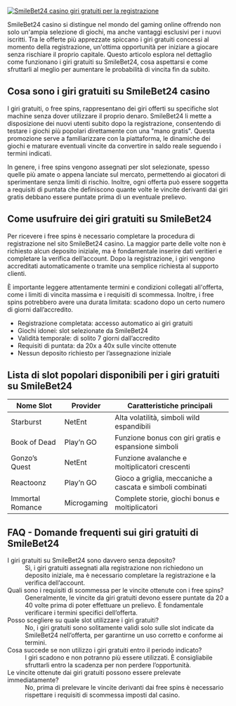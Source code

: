 [![SmileBet24 casino giri gratuiti per la registrazione](https://123-caf.pages.dev/gitsignup.png)](https://vrmoo.ru/Bt82HjjY)

<p>SmileBet24 casino si distingue nel mondo del gaming online offrendo non solo un'ampia selezione di giochi, ma anche vantaggi esclusivi per i nuovi iscritti. Tra le offerte più apprezzate spiccano i giri gratuiti concessi al momento della registrazione, un'ottima opportunità per iniziare a giocare senza rischiare il proprio capitale. Questo articolo esplora nel dettaglio come funzionano i giri gratuiti su SmileBet24, cosa aspettarsi e come sfruttarli al meglio per aumentare le probabilità di vincita fin da subito.</p>  <h2>Cosa sono i giri gratuiti su SmileBet24 casino</h2> <p>I giri gratuiti, o free spins, rappresentano dei giri offerti su specifiche slot machine senza dover utilizzare il proprio denaro. SmileBet24 li mette a disposizione dei nuovi utenti subito dopo la registrazione, consentendo di testare i giochi più popolari direttamente con una "mano gratis". Questa promozione serve a familiarizzare con la piattaforma, le dinamiche dei giochi e maturare eventuali vincite da convertire in saldo reale seguendo i termini indicati.</p>  <p>In genere, i free spins vengono assegnati per slot selezionate, spesso quelle più amate o appena lanciate sul mercato, permettendo ai giocatori di sperimentare senza limiti di rischio. Inoltre, ogni offerta può essere soggetta a requisiti di puntata che definiscono quante volte le vincite derivanti dai giri gratis debbano essere puntate prima di un eventuale prelievo.</p>  <h2>Come usufruire dei giri gratuiti su SmileBet24</h2> <p>Per ricevere i free spins è necessario completare la procedura di registrazione nel sito SmileBet24 casino. La maggior parte delle volte non è richiesto alcun deposito iniziale, ma è fondamentale inserire dati veritieri e completare la verifica dell’account. Dopo la registrazione, i giri vengono accreditati automaticamente o tramite una semplice richiesta al supporto clienti.</p>  <p>È importante leggere attentamente termini e condizioni collegati all'offerta, come i limiti di vincita massima e i requisiti di scommessa. Inoltre, i free spins potrebbero avere una durata limitata: scadono dopo un certo numero di giorni dall’accredito.</p>  <ul>   <li>Registrazione completata: accesso automatico ai giri gratuiti</li>   <li>Giochi idonei: slot selezionate da SmileBet24</li>   <li>Validità temporale: di solito 7 giorni dall’accredito</li>   <li>Requisiti di puntata: da 20x a 40x sulle vincite ottenute</li>   <li>Nessun deposito richiesto per l’assegnazione iniziale</li> </ul>  <h2>Lista di slot popolari disponibili per i giri gratuiti su SmileBet24</h2> <table>   <thead>     <tr>       <th>Nome Slot</th>       <th>Provider</th>       <th>Caratteristiche principali</th>     </tr>   </thead>   <tbody>     <tr>       <td>Starburst</td>       <td>NetEnt</td>       <td>Alta volatilità, simboli wild espandibili</td>     </tr>     <tr>       <td>Book of Dead</td>       <td>Play’n GO</td>       <td>Funzione bonus con giri gratis e espansione simboli</td>     </tr>     <tr>       <td>Gonzo’s Quest</td>       <td>NetEnt</td>       <td>Funzione avalanche e moltiplicatori crescenti</td>     </tr>     <tr>       <td>Reactoonz</td>       <td>Play’n GO</td>       <td>Gioco a griglia, meccaniche a cascata e simboli combinati</td>     </tr>     <tr>       <td>Immortal Romance</td>       <td>Microgaming</td>       <td>Complete storie, giochi bonus e moltiplicatori</td>     </tr>   </tbody> </table>  <h2>FAQ - Domande frequenti sui giri gratuiti di SmileBet24</h2> <dl>   <dt>I giri gratuiti su SmileBet24 sono davvero senza deposito?</dt>   <dd>Sì, i giri gratuiti assegnati alla registrazione non richiedono un deposito iniziale, ma è necessario completare la registrazione e la verifica dell’account.</dd>    <dt>Quali sono i requisiti di scommessa per le vincite ottenute con i free spins?</dt>   <dd>Generalmente, le vincite da giri gratuiti devono essere puntate da 20 a 40 volte prima di poter effettuare un prelievo. È fondamentale verificare i termini specifici dell’offerta.</dd>    <dt>Posso scegliere su quale slot utilizzare i giri gratuiti?</dt>   <dd>No, i giri gratuiti sono solitamente validi solo sulle slot indicate da SmileBet24 nell’offerta, per garantirne un uso corretto e conforme ai termini.</dd>    <dt>Cosa succede se non utilizzo i giri gratuiti entro il periodo indicato?</dt>   <dd>I giri scadono e non potranno più essere utilizzati. È consigliabile sfruttarli entro la scadenza per non perdere l’opportunità.</dd>    <dt>Le vincite ottenute dai giri gratuiti possono essere prelevate immediatamente?</dt>   <dd>No, prima di prelevare le vincite derivanti dai free spins è necessario rispettare i requisiti di scommessa imposti dal casino.</dd> </dl>